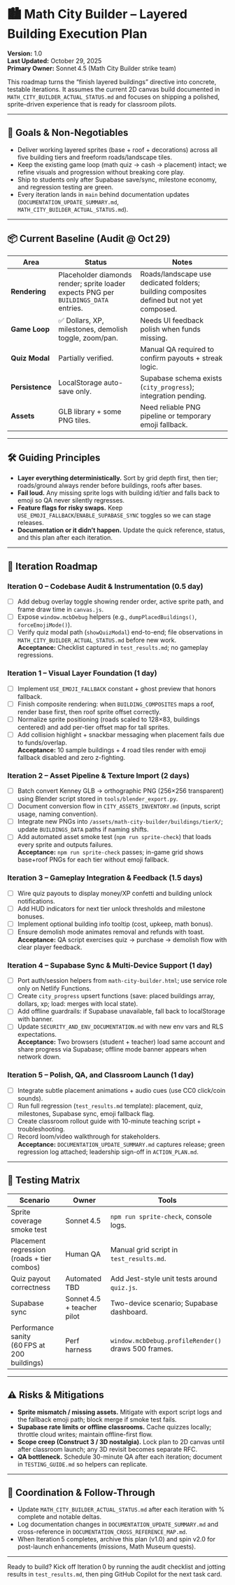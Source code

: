 # 🏙️ Math City Builder – Layered Building Execution Plan

**Version:** 1.0  
**Last Updated:** October 29, 2025  
**Primary Owner:** Sonnet 4.5 (Math City Builder strike team)

This roadmap turns the “finish layered buildings” directive into concrete, testable iterations. It assumes the current 2D canvas build documented in `MATH_CITY_BUILDER_ACTUAL_STATUS.md` and focuses on shipping a polished, sprite-driven experience that is ready for classroom pilots.

---

## 🎯 Goals & Non-Negotiables

- Deliver working layered sprites (base + roof + decorations) across all five building tiers and freeform roads/landscape tiles.  
- Keep the existing game loop (math quiz → cash → placement) intact; we refine visuals and progression without breaking core play.  
- Ship to students only after Supabase save/sync, milestone economy, and regression testing are green.  
- Every iteration lands in `main` behind documentation updates (`DOCUMENTATION_UPDATE_SUMMARY.md`, `MATH_CITY_BUILDER_ACTUAL_STATUS.md`).

---

## 📦 Current Baseline (Audit @ Oct 29)

| Area | Status | Notes |
| --- | --- | --- |
| **Rendering** | Placeholder diamonds render; sprite loader expects PNG per `BUILDINGS_DATA` entries. | Roads/landscape use dedicated folders; building composites defined but not yet composed. |
| **Game Loop** | ✅ Dollars, XP, milestones, demolish toggle, zoom/pan. | Needs UI feedback polish when funds missing. |
| **Quiz Modal** | Partially verified. | Manual QA required to confirm payouts + streak logic. |
| **Persistence** | LocalStorage auto-save only. | Supabase schema exists (`city_progress`); integration pending. |
| **Assets** | GLB library + some PNG tiles. | Need reliable PNG pipeline or temporary emoji fallback. |

---

## 🛠 Guiding Principles

- **Layer everything deterministically.** Sort by grid depth first, then tier; roads/ground always render before buildings, roofs after bases.  
- **Fail loud.** Any missing sprite logs with building id/tier and falls back to emoji so QA never silently regresses.  
- **Feature flags for risky swaps.** Keep `USE_EMOJI_FALLBACK`/`ENABLE_SUPABASE_SYNC` toggles so we can stage releases.  
- **Documentation or it didn’t happen.** Update the quick reference, status, and this plan after each iteration.

---

## 🚦 Iteration Roadmap

### Iteration 0 – Codebase Audit & Instrumentation (0.5 day)
- [ ] Add debug overlay toggle showing render order, active sprite path, and frame draw time in `canvas.js`.  
- [ ] Expose `window.mcbDebug` helpers (e.g., `dumpPlacedBuildings()`, `forceEmojiMode()`).  
- [ ] Verify quiz modal path (`showQuizModal`) end-to-end; file observations in `MATH_CITY_BUILDER_ACTUAL_STATUS.md` before new work.  
**Acceptance:** Checklist captured in `test_results.md`; no gameplay regressions.

### Iteration 1 – Visual Layer Foundation (1 day)
- [ ] Implement `USE_EMOJI_FALLBACK` constant + ghost preview that honors fallback.  
- [ ] Finish composite rendering: when `BUILDING_COMPOSITES` maps a roof, render base first, then roof sprite offset correctly.  
- [ ] Normalize sprite positioning (roads scaled to 128×83, buildings centered) and add per-tier offset map for tall sprites.  
- [ ] Add collision highlight + snackbar messaging when placement fails due to funds/overlap.  
**Acceptance:** 10 sample buildings + 4 road tiles render with emoji fallback disabled and zero z-fighting.

### Iteration 2 – Asset Pipeline & Texture Import (2 days)
- [ ] Batch convert Kenney GLB → orthographic PNG (256×256 transparent) using Blender script stored in `tools/blender_export.py`.  
- [ ] Document conversion flow in `CITY_ASSETS_INVENTORY.md` (inputs, script usage, naming convention).  
- [ ] Integrate new PNGs into `/assets/math-city-builder/buildings/tierX/`; update `BUILDINGS_DATA` paths if naming shifts.  
- [ ] Add automated asset smoke test (`npm run sprite-check`) that loads every sprite and outputs failures.  
**Acceptance:** `npm run sprite-check` passes; in-game grid shows base+roof PNGs for each tier without emoji fallback.

### Iteration 3 – Gameplay Integration & Feedback (1.5 days)
- [ ] Wire quiz payouts to display money/XP confetti and building unlock notifications.  
- [ ] Add HUD indicators for next tier unlock thresholds and milestone bonuses.  
- [ ] Implement optional building info tooltip (cost, upkeep, math bonus).  
- [ ] Ensure demolish mode animates removal and refunds with toast.  
**Acceptance:** QA script exercises quiz → purchase → demolish flow with clear player feedback.

### Iteration 4 – Supabase Sync & Multi-Device Support (1 day)
- [ ] Port auth/session helpers from `math-city-builder.html`; use service role only on Netlify Functions.  
- [ ] Create `city_progress` upsert functions (save: placed buildings array, dollars, xp; load: merges with local state).  
- [ ] Add offline guardrails: if Supabase unavailable, fall back to localStorage with banner.  
- [ ] Update `SECURITY_AND_ENV_DOCUMENTATION.md` with new env vars and RLS expectations.  
**Acceptance:** Two browsers (student + teacher) load same account and share progress via Supabase; offline mode banner appears when network down.

### Iteration 5 – Polish, QA, and Classroom Launch (1 day)
- [ ] Integrate subtle placement animations + audio cues (use CC0 click/coin sounds).  
- [ ] Run full regression (`test_results.md` template): placement, quiz, milestones, Supabase sync, emoji fallback flag.  
- [ ] Create classroom rollout guide with 10-minute teaching script + troubleshooting.  
- [ ] Record loom/video walkthrough for stakeholders.  
**Acceptance:** `DOCUMENTATION_UPDATE_SUMMARY.md` captures release; green regression log attached; leadership sign-off in `ACTION_PLAN.md`.

---

## 🧪 Testing Matrix

| Scenario | Owner | Tools |
| --- | --- | --- |
| Sprite coverage smoke test | Sonnet 4.5 | `npm run sprite-check`, console logs. |
| Placement regression (roads + tier combos) | Human QA | Manual grid script in `test_results.md`. |
| Quiz payout correctness | Automated TBD | Add Jest-style unit tests around `quiz.js`. |
| Supabase sync | Sonnet 4.5 + teacher pilot | Two-device scenario; Supabase dashboard. |
| Performance sanity (60 FPS at 200 buildings) | Perf harness | `window.mcbDebug.profileRender()` draws 500 frames. |

---

## ⚠️ Risks & Mitigations

- **Sprite mismatch / missing assets.** Mitigate with export script logs and the fallback emoji path; block merge if smoke test fails.  
- **Supabase rate limits or offline classrooms.** Cache quizzes locally; throttle cloud writes; maintain offline-first flow.  
- **Scope creep (Construct 3 / 3D nostalgia).** Lock plan to 2D canvas until after classroom launch; any 3D revisit becomes separate RFC.  
- **QA bottleneck.** Schedule 30-minute QA after each iteration; document in `TESTING_GUIDE.md` so helpers can replicate.

---

## 🔄 Coordination & Follow-Through

- Update `MATH_CITY_BUILDER_ACTUAL_STATUS.md` after each iteration with % complete and notable deltas.  
- Log documentation changes in `DOCUMENTATION_UPDATE_SUMMARY.md` and cross-reference in `DOCUMENTATION_CROSS_REFERENCE_MAP.md`.  
- When Iteration 5 completes, archive this plan (v1.0) and spin v2.0 for post-launch enhancements (missions, Math Museum quests).

---

Ready to build? Kick off Iteration 0 by running the audit checklist and jotting results in `test_results.md`, then ping GitHub Copilot for the next task card.
